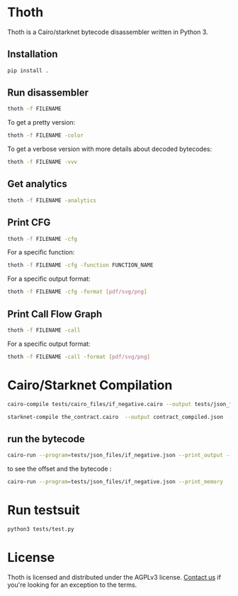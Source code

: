 # Thoth

Thoth is a Cairo/starknet bytecode disassembler written in Python 3.

## Installation

```sh
pip install .
```

## Run disassembler

```sh
thoth -f FILENAME
```

To get a pretty version:

```sh
thoth -f FILENAME -color
```

To get a verbose version with more details about decoded bytecodes:
```sh
thoth -f FILENAME -vvv
```

## Get analytics
```sh
thoth -f FILENAME -analytics
```

## Print CFG 

```sh
thoth -f FILENAME -cfg
```
For a specific function:
```sh
thoth -f FILENAME -cfg -function FUNCTION_NAME
```
For a specific output format:
```sh
thoth -f FILENAME -cfg -format [pdf/svg/png]
```

## Print Call Flow Graph 

```sh
thoth -f FILENAME -call
```
For a specific output format:
```sh
thoth -f FILENAME -call -format [pdf/svg/png]
```

# Cairo/Starknet Compilation

```sh
cairo-compile tests/cairo_files/if_negative.cairo --output tests/json_files/if_negative.json

starknet-compile the_contract.cairo  --output contract_compiled.json  --abi contract_abi.json
```


## run the bytecode
```sh
cairo-run --program=tests/json_files/if_negative.json --print_output --layout=small
```

to see the offset and the bytecode :

```sh
cairo-run --program=tests/json_files/if_negative.json --print_memory 
```

# Run testsuit
```sh
python3 tests/test.py
```

# License

Thoth is licensed and distributed under the AGPLv3 license. [Contact us](mailto:contact@fuzzinglabs.com) if you're looking for an exception to the terms.